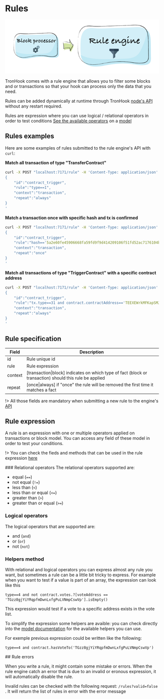 # Rules
![TronHook node](/images/rule_engine.png)

TronHook comes with a rule engine that allows you to filter some blocks and or transactions so that your hook can process only the data that you need.

Rules can be added dynamically at runtime through TronHook [node's API](node?id=api) without any restart required.

Rules are expression where you can use logical / relational operators in order to test conditions [See the available operators](/rules?id=rule-expression) on a [model](/docs/model ':ignore')

## Rules examples
Here are some examples of rules submitted to the rule engine's API with `curl`:

**Match all  transaction of type "TransferContract"**
```bash
curl -X POST "localhost:7171/rule" -H 'Content-Type: application/json' -d'
{
	"id":"contract_trigger",
	"rule":"type==1",
	"context":"transaction",
	"repeat":"always"
}
'
```
**Match a  transaction once with specific hash and tx is confirmed**
```bash
curl -X POST "localhost:7171/rule" -H 'Content-Type: application/json' -d'
{
	"id":"contract_trigger",
	"rule":"hash=='5a2e60fe45906668fa59fd9f9d414209106f51fd52ac7176104bc0b31c66dfff' and confirmed==true",
	"context":"transaction",
	"repeat":"once"
}
'
```

**Match all  transactions of type "TriggerContract" with a  specific contract address**
```bash
curl -X POST "localhost:7171/rule" -H 'Content-Type: application/json' -d'
{
	"id":"contract_trigger",
	"rule":"tx.type==31 and contract.contractAddress=='TEEXEWrkMFKapSMJ6mErg39ELFKDqEs6w3'",
	"context":"transaction",
	"repeat":"always"
}
'
```

## Rule specification
Field | Description
-------- | -----
id | Rule unique id
rule | Rule expression
context | [transaction\|block] indicates on which type of fact (block or transaction) should this rule be applied
repeat | [once\|always] if "once" the rule will be removed the first time it matches a fact

!> All those fields are mandatory when submitting a new rule to the engine's [API](/node?id=api)

## Rule expression

A rule is an expression with one or multiple operators applied on transactions or block model. You can access any field of these model in order to test your conditions.

!> You can check the fieds and methods that can be used in the rule expression [here](/docs/model ':ignore')

### Relational operators
The relational operators supported are:

 - equal (`==`)
 - not equal (`!=`)
 - less than (`<`)
 - less than or equal (`<=`)
 - greater than (`>`)
 - greater than or equal (`>=`)


### Logical operators

The logical operators that are supported are:

- and (`and`)
- or (`or`)
- not (`not`)

### Helpers method

With relational and logical operators you can express almost any rule you want, but sometimes a rule can be a little bit tricky to express. For example when you want to test if a value is part of an array, the expression can look like this

```
type==4 and not contract.votes.?[voteAddress == 'TGzz8gjYiYRqpfmDwnLxfgPuLVNmpCswVp'].isEmpty()
```

This expression would test if a vote to a specific address exists in the vote list. 

To simplify the expression some helpers are avaible: you can check directly into the [model documentation](/docs/model ':ignore') for the available helpers you can use.

For exemple previous expression could be written like the following:

```
type==4 and contract.hasVoteTo('TGzz8gjYiYRqpfmDwnLxfgPuLVNmpCswVp')
```

## Rule errors

When you write a rule, it might contain some mistake or errors. When the rule engine catch an error that is due to an invalid or eronous expression, it will automatically disable the rule. 

Invalid rules can be checked with the following request: `/rules?valid=false` . It will return the list of rules in error with the error message